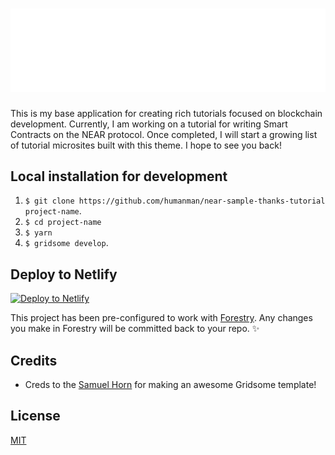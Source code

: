 # ![NEAR](https://github.com/humanman/near-sample-thanks-tutorial/blob/master/src/assets/img/logo_near_bright.svg)

This is my base application for creating rich tutorials focused on blockchain development. Currently, I am working on a tutorial for writing Smart Contracts on the NEAR protocol. Once completed, I will start a growing list of tutorial microsites built with this theme. I hope to see you back!
## Local installation for development

1. `$ git clone https://github.com/humanman/near-sample-thanks-tutorial project-name`.
2. `$ cd project-name`
3. `$ yarn`
4. `$ gridsome develop`.

## Deploy to Netlify

[![Deploy to Netlify](https://www.netlify.com/img/deploy/button.svg)](https://app.netlify.com/start/deploy?repository=https://github.com/humanman/near-sample-thanks-tutorial)


This project has been pre-configured to work with [Forestry](https://forestry.io). Any changes you make in Forestry will be committed back to your repo. ✨

## Credits

* Creds to the [Samuel Horn](https://jamdocs.samuelhorn.com/) for making an awesome Gridsome template!


## License

[MIT](https://github.com/humanman/near-sample-thanks-tutorial/blob/master/LICENSE)


